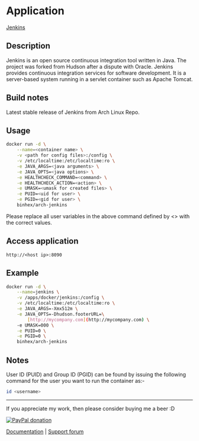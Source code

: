 # Application

[Jenkins](https://jenkins-ci.org/)

## Description

Jenkins is an open source continuous integration tool written in Java. The
project was forked from Hudson after a dispute with Oracle. Jenkins provides
continuous integration services for software development. It is a server-based
system running in a servlet container such as Apache Tomcat.

## Build notes

Latest stable release of Jenkins from Arch Linux Repo.

## Usage

```bash
docker run -d \
    --name=<container name> \
    -v <path for config files>:/config \
    -v /etc/localtime:/etc/localtime:ro \
    -e JAVA_ARGS=<java arguments> \
    -e JAVA_OPTS=<java options> \
    -e HEALTHCHECK_COMMAND=<command> \
    -e HEALTHCHECK_ACTION=<action> \
    -e UMASK=<umask for created files> \
    -e PUID=<uid for user> \
    -e PGID=<gid for user> \
    binhex/arch-jenkins
```

Please replace all user variables in the above command defined by <> with the
correct values.

## Access application

`http://<host ip>:8090`

## Example

```bash
docker run -d \
    --name=jenkins \
    -v /apps/docker/jenkins:/config \
    -v /etc/localtime:/etc/localtime:ro \
    -e JAVA_ARGS=-Xmx512m \
    -e JAVA_OPTS=-Dhudson.footerURL=\
        [http://mycompany.com](http://mycompany.com) \
    -e UMASK=000 \
    -e PUID=0 \
    -e PGID=0 \
    binhex/arch-jenkins
```

## Notes

User ID (PUID) and Group ID (PGID) can be found by issuing the following command
for the user you want to run the container as:-

```bash
id <username>
```

___
If you appreciate my work, then please consider buying me a beer  :D

[![PayPal donation](https://www.paypal.com/en_US/i/btn/btn_donate_SM.gif)](https://www.paypal.com/cgi-bin/webscr?cmd=_s-xclick&hosted_button_id=MM5E27UX6AUU4)

[Documentation](https://github.com/binhex/documentation) | [Support forum](http://forums.unraid.net/index.php?topic=45839.0)
